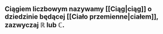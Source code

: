## **Ciągiem liczbowym** nazywamy [[Ciąg|ciąg]] o dziedzinie będącej [[Ciało przemienne|ciałem]], zazwyczaj $\mathbb{R}$ lub $\mathbb{C}$.